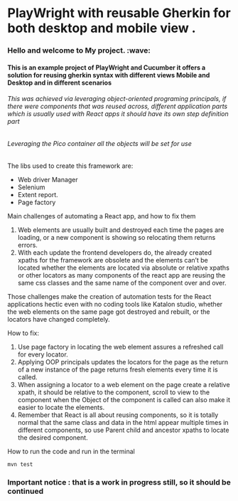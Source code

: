 <h1>PlayWright with reusable Gherkin for both desktop and  mobile view  .</h1>

<h3>Hello and welcome to My project. :wave: </h3> 

<h4>This is an example project of PlayWright and Cucumber it offers a solution for reusing gherkin syntax with different
views Mobile and Desktop and in different scenarios</h4>
<h6>This was achieved via leveraging object-oriented programing principals, if there were components that was reused across,
different application parts which is usually used with React apps it should have its own step definition part</h6>
<h6>Leveraging the Pico container all the objects will be set for use</h6>

The libs used to create this framework are:
- Web driver Manager
- Selenium
- Extent report.
- Page factory

Main challenges of automating a React app, and how to fix them

1. Web elements are usually built and destroyed each time the pages are loading, or a new component is showing so relocating them returns errors.
2. With each update the frontend developers do, the already created xpaths for the framework are obsolete and the elements can’t be located whether the elements are located via absolute or relative xpaths or other locators as many components of the react app are reusing the same css classes and the same name of the component over and over.

Those challenges make the creation of automation tests for the React applications hectic even with no coding tools like Katalon studio, whether the web elements on the same page got destroyed and rebuilt,  or the locators have changed completely.

How to fix:
1. Use page factory in locating the web element assures a refreshed call for every locator.
2. Applying OOP principals updates the locators for  the page as the return of a new instance of the page returns fresh elements every time it is called.
3. When assigning a locator to a web element on the page create a relative xpath, it should be relative  to the component, scroll to view to the component when the Object of the component is called can also make it easier to locate the elements.
4. Remember that React is all about reusing components, so it is totally normal that the same class and data in the html appear multiple times in different components, so use Parent child and ancestor xpaths to locate the desired component.


How to run the code and run in the terminal
``` java 
mvn test
 ```

<h3>Important notice : that is a work in progress still, so it should be continued<h3>
